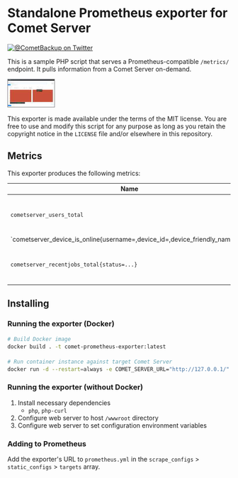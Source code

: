 # Standalone Prometheus exporter for Comet Server

[![@CometBackup on Twitter](http://img.shields.io/badge/twitter-%40CometBackup-blue.svg?style=flat)](https://twitter.com/CometBackup)

This is a sample PHP script that serves a Prometheus-compatible `/metrics/` endpoint. It pulls information from a Comet Server on-demand.

[![](doc/screenshot.thumb.jpg)](doc/screenshot.png)

This exporter is made available under the terms of the MIT license. You are free to use and modify this script for any purpose as long as you retain the copyright notice in the `LICENSE` file and/or elsewhere in this repository.

## Metrics

This exporter produces the following metrics:

|Name|Type|Description
|---|---|---
|`cometserver_users_total`|Gauge|Total number of users on this Comet Server
|`cometserver_device_is_online{username=,device_id=,device_friendly_name=}=0|1`|Gauge|For every registered device, 0/1 for offline/online
|`cometserver_recentjobs_total{status=...}`|Gauge|Total number of jobs in the last 24 hours

## Installing

### Running the exporter (Docker)

```bash
# Build Docker image
docker build . -t comet-prometheus-exporter:latest

# Run container instance against target Comet Server
docker run -d --restart=always -e COMET_SERVER_URL="http://127.0.0.1/" -e COMET_ADMIN_USER="admin" -e COMET_ADMIN_PASS="admin" -p 80:80 comet-prometheus-exporter:latest
```

### Running the exporter (without Docker)

1. Install necessary dependencies
    - `php`, `php-curl`
2. Configure web server to host `/wwwroot` directory
3. Configure web server to set configuration environment variables

### Adding to Prometheus

Add the exporter's URL to `prometheus.yml` in the `scrape_configs` > `static_configs` > `targets` array.
